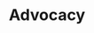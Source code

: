 ---
layout: post
title: Advocacy
description: >
sitemap: true
hide_last_modified: true
image:
  path:    /assets/img/posts/dearborn/dearborn.jpeg
  srcset:
    1920w: /assets/img/posts/dearborn/dearborn.jpeg
    960w: /assets/img/posts/dearborn/dearborn.jpeg
    480w: /assets/img/posts/dearborn/dearborn.jpeg
---